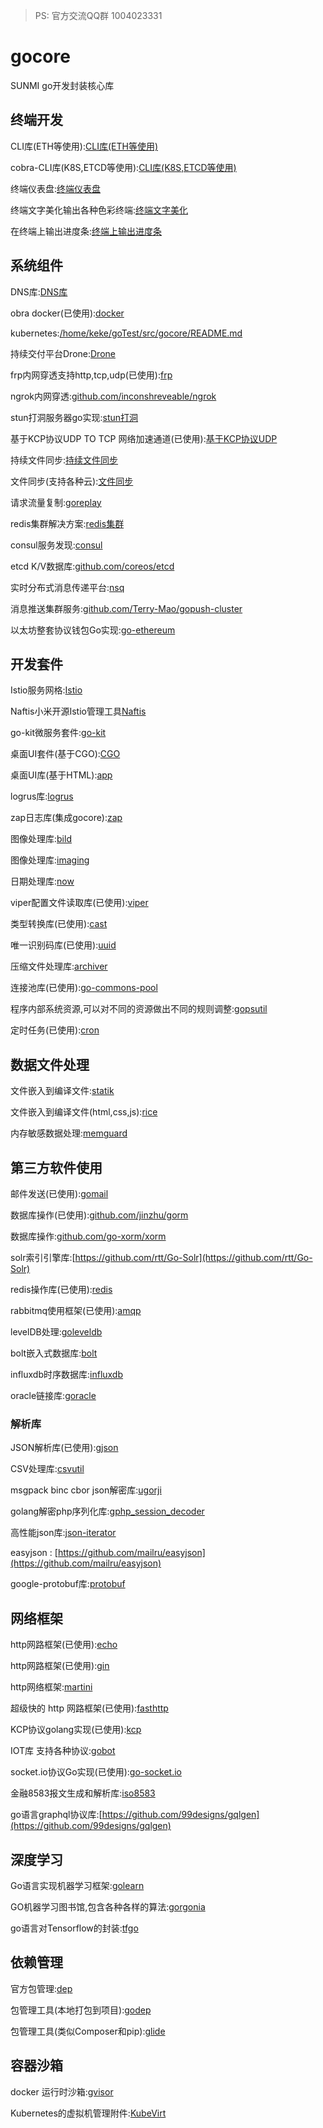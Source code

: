 > PS: 官方交流QQ群 1004023331


# gocore
SUNMI go开发封装核心库 

## 终端开发

CLI库(ETH等使用):[CLI库(ETH等使用)](https://github.com/urfave/cli)

cobra-CLI库(K8S,ETCD等使用):[CLI库(K8S,ETCD等使用)](https://github.com/spf13/cobra)

终端仪表盘:[终端仪表盘](https://github.com/gizak/termui)

终端文字美化输出各种色彩终端:[终端文字美化](https://github.com/fatih/color)

在终端上输出进度条:[终端上输出进度条](https://github.com/schollz/progressbar)


## 系统组件

DNS库:[DNS库](https://github.com/miekg/dns)

obra docker(已使用):[docker](https://github.com/moby/moby)

kubernetes:[/home/keke/goTest/src/gocore/README.md](https://github.com/kubernetes/kubernetes)

持续交付平台Drone:[Drone](https://github.com/drone/drone)

frp内网穿透支持http,tcp,udp(已使用):[frp](https://github.com/fatedier/frp)

ngrok内网穿透:[github.com/inconshreveable/ngrok ](https://github.com/inconshreveable/ngrok)

stun打洞服务器go实现:[stun打洞](https://github.com/ccding/go-stun)

基于KCP协议UDP TO TCP 网络加速通道(已使用):[基于KCP协议UDP](https://github.com/xtaci/kcptun )

持续文件同步:[持续文件同步](https://github.com/syncthing/syncthing)

文件同步(支持各种云):[文件同步](https://github.com/ncw/rclone)

请求流量复制:[goreplay](https://github.com/buger/goreplay)

redis集群解决方案:[redis集群](https://github.com/CodisLabs/codis)

consul服务发现:[consul](https://www.consul.io)

etcd K/V数据库:[github.com/coreos/etcd](https://github.com/coreos/etcd)

实时分布式消息传递平台:[nsq](nsq.io)

消息推送集群服务:[github.com/Terry-Mao/gopush-cluster ](https://github.com/Terry-Mao/gopush-cluster)

以太坊整套协议钱包Go实现:[go-ethereum](https://github.com/ethereum/go-ethereum)


## 开发套件

Istio服务网格:[Istio](https://github.com/istio/istio)

Naftis小米开源Istio管理工具[Naftis](https://github.com/XiaoMi/naftis)

go-kit微服务套件:[go-kit](https://github.com/go-kit/kit)

桌面UI套件(基于CGO):[CGO](https://github.com/andlabs/ui)

桌面UI库(基于HTML):[app](https://github.com/murlokswarm/app)

logrus库:[logrus](https://github.com/Sirupsen/logrus)

zap日志库(集成gocore):[zap](https://github.com/uber-go/zap)

图像处理库:[bild](https://github.com/anthonynsimon/bild)

图像处理库:[imaging](https://github.com/disintegration/imaging)

日期处理库:[now](https://github.com/jinzhu/now)

viper配置文件读取库(已使用):[viper](https://github.com/spf13/viper)

类型转换库(已使用):[cast](https://github.com/spf13/cast)

唯一识别码库(已使用):[uuid](https://github.com/satori/go.uuid)

压缩文件处理库:[archiver](https://github.com/mholt/archiver)

连接池库(已使用):[go-commons-pool ](https://github.com/jolestar/go-commons-pool)

程序内部系统资源,可以对不同的资源做出不同的规则调整:[gopsutil](https://github.com/shirou/gopsutil)

定时任务(已使用):[cron](https://github.com/robfig/cron)



## 数据文件处理

文件嵌入到编译文件:[statik](https://github.com/rakyll/statik)

文件嵌入到编译文件(html,css,js):[rice](https://github.com/GeertJohan/go.rice)

内存敏感数据处理:[memguard](https://github.com/awnumar/memguard)


## 第三方软件使用

邮件发送(已使用):[gomail](https://github.com/go-gomail/gomail)

数据库操作(已使用):[github.com/jinzhu/gorm](https://github.com/jinzhu/gorm)

数据库操作:[github.com/go-xorm/xorm ](https://github.com/go-xorm/xorm )

solr索引引擎库:[https://github.com/rtt/Go-Solr](https://github.com/rtt/Go-Solr)

redis操作库(已使用):[redis](https://gopkg.in/redis.v5)

rabbitmq使用框架(已使用):[amqp](https://github.com/streadway/amqp)

levelDB处理:[goleveldb ](https://github.com/syndtr/goleveldb )

bolt嵌入式数据库:[bolt](https://github.com/boltdb/bolt)

influxdb时序数据库:[influxdb](https://github.com/influxdata/influxdb)

oracle链接库:[goracle](https://github.com/go-goracle/goracle)

### 解析库
JSON解析库(已使用):[gjson](https://github.com/tidwall/gjson)

CSV处理库:[csvutil](https://github.com/jszwec/csvutil)

msgpack binc  cbor json解密库:[ugorji](https://github.com/ugorji/go)

golang解密php序列化库:[gphp_session_decoder](https://github.com/yvasiyarov/php_session_decoder )

高性能json库:[json-iterator](https://github.com/json-iterator/go)

easyjson : [https://github.com/mailru/easyjson](https://github.com/mailru/easyjson)

google-protobuf库:[protobuf ](https://github.com/golang/protobuf )


## 网络框架
http网路框架(已使用):[echo](https://github.com/labstack/echo)

http网路框架(已使用):[gin](https://github.com/gin-gonic/gin)

http网络框架:[martini](https://github.com/go-martini/martini)

超级快的 http 网路框架(已使用):[fasthttp](https://github.com/valyala/fasthttp)

KCP协议golang实现(已使用):[kcp](https://github.com/xtaci/kcp-go)

IOT库 支持各种协议:[gobot](https://github.com/hybridgroup/gobot)

socket.io协议Go实现(已使用):[go-socket.io](https://github.com/googollee/go-socket.io)

金融8583报文生成和解析库:[iso8583](https://github.com/ideazxy/iso8583)

go语言graphql协议库:[https://github.com/99designs/gqlgen](https://github.com/99designs/gqlgen)

## 深度学习
Go语言实现机器学习框架:[golearn](https://github.com/sjwhitworth/golearn )

GO机器学习图书馆,包含各种各样的算法:[gorgonia](https://github.com/gorgonia/gorgonia)

go语言对Tensorflow的封装:[tfgo](https://github.com/galeone/tfgo )


## 依赖管理
官方包管理:[dep](https://github.com/golang/dep )

包管理工具(本地打包到项目):[godep](https://github.com/tools/godep )

包管理工具(类似Composer和pip):[glide](https://github.com/Masterminds/glide )

## 容器沙箱

docker 运行时沙箱:[gvisor](https://github.com/google/gvisor)

Kubernetes的虚拟机管理附件:[KubeVirt](https://github.com/kubevirt/kubevirt)

